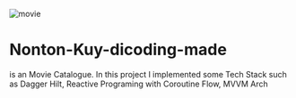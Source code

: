 ![movie](https://user-images.githubusercontent.com/46671469/113472371-10515f80-948d-11eb-80c4-bdaed4f86031.PNG)
# Nonton-Kuy-dicoding-made
is an Movie Catalogue. In this project I implemented some Tech Stack such as Dagger Hilt, Reactive Programing with Coroutine Flow, MVVM Arch
